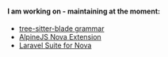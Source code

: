#### I am working on - maintaining at the moment:
- [tree-sitter-blade grammar](https://github.com/EmranMR/tree-sitter-blade)
- [AlpineJS Nova Extension](https://github.com/EmranMR/AlpineJS-Nova-Extension)
- [Laravel Suite for Nova](https://github.com/EmranMR/Laravel-Nova-Extension)
